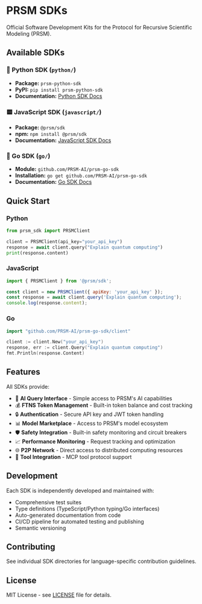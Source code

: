 # PRSM SDKs

Official Software Development Kits for the Protocol for Recursive Scientific Modeling (PRSM).

## Available SDKs

### 🐍 Python SDK (`python/`)
- **Package:** `prsm-python-sdk`
- **PyPI:** `pip install prsm-python-sdk`
- **Documentation:** [Python SDK Docs](python/README.md)

### 🟨 JavaScript SDK (`javascript/`)
- **Package:** `@prsm/sdk`
- **npm:** `npm install @prsm/sdk`
- **Documentation:** [JavaScript SDK Docs](javascript/README.md)

### 🐹 Go SDK (`go/`)
- **Module:** `github.com/PRSM-AI/prsm-go-sdk`
- **Installation:** `go get github.com/PRSM-AI/prsm-go-sdk`
- **Documentation:** [Go SDK Docs](go/README.md)

## Quick Start

### Python
```python
from prsm_sdk import PRSMClient

client = PRSMClient(api_key="your_api_key")
response = await client.query("Explain quantum computing")
print(response.content)
```

### JavaScript
```javascript
import { PRSMClient } from '@prsm/sdk';

const client = new PRSMClient({ apiKey: 'your_api_key' });
const response = await client.query('Explain quantum computing');
console.log(response.content);
```

### Go
```go
import "github.com/PRSM-AI/prsm-go-sdk/client"

client := client.New("your_api_key")
response, err := client.Query("Explain quantum computing")
fmt.Println(response.Content)
```

## Features

All SDKs provide:

- 🤖 **AI Query Interface** - Simple access to PRSM's AI capabilities
- 💰 **FTNS Token Management** - Built-in token balance and cost tracking
- 🔒 **Authentication** - Secure API key and JWT token handling
- 📊 **Model Marketplace** - Access to PRSM's model ecosystem
- 🛡️ **Safety Integration** - Built-in safety monitoring and circuit breakers
- 📈 **Performance Monitoring** - Request tracking and optimization
- 🌐 **P2P Network** - Direct access to distributed computing resources
- 🔧 **Tool Integration** - MCP tool protocol support

## Development

Each SDK is independently developed and maintained with:

- Comprehensive test suites
- Type definitions (TypeScript/Python typing/Go interfaces)
- Auto-generated documentation from code
- CI/CD pipeline for automated testing and publishing
- Semantic versioning

## Contributing

See individual SDK directories for language-specific contribution guidelines.

## License

MIT License - see [LICENSE](../LICENSE) file for details.